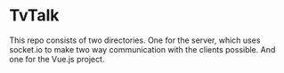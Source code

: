 # TvTalk

This repo consists of two directories. One for the server, which uses socket.io to make two way communication with the clients possible. And one for the Vue.js project.
